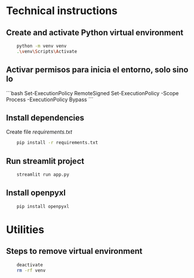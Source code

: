 # Technical instructions

## Create and activate Python virtual environment
```bash
    python -m venv venv
    .\venv\Scripts\Activate
```

## Activar permisos para inicia el entorno, solo sino lo 
´´´bash
    Set-ExecutionPolicy RemoteSigned
    Set-ExecutionPolicy -Scope Process -ExecutionPolicy Bypass
´´´

## Install dependencies
Create file *requirements.txt*

```bash
    pip install -r requirements.txt
```

## Run streamlit project

```bash
    streamlit run app.py 
```
## Install openpyxl
```
    pip install openpyxl
```

# Utilities
## Steps to remove virtual environment
```bash
    deactivate
    rm -rf venv
```